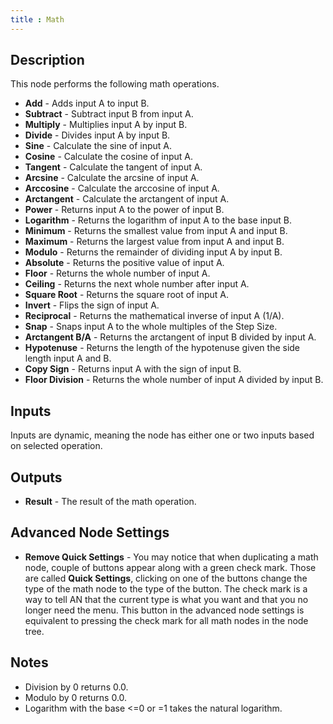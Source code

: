 ```yaml
---
title : Math
---
```


## Description

This node performs the following math operations.

- **Add** - Adds input A to input B.
- **Subtract** - Subtract input B from input A.
- **Multiply** - Multiplies input A by input B.
- **Divide** - Divides input A by input B.
- **Sine** - Calculate the sine of input A.
- **Cosine** - Calculate the cosine of input A.
- **Tangent** - Calculate the tangent of input A.
- **Arcsine** - Calculate the arcsine of input A.
- **Arccosine** - Calculate the arccosine of input A.
- **Arctangent** - Calculate the arctangent of input A.
- **Power** - Returns input A to the power of input B.
- **Logarithm** - Returns the logarithm of input A to the base input B.
- **Minimum** - Returns the smallest value from input A and input B.
- **Maximum** - Returns the largest value from input A and input B.
- **Modulo** - Returns the remainder of dividing input A by input B.
- **Absolute** - Returns the positive value of input A.
- **Floor** - Returns the whole number of input A.
- **Ceiling** - Returns the next whole number after input A.
- **Square Root** - Returns the square root of input A.
- **Invert** - Flips the sign of input A.
- **Reciprocal** - Returns the mathematical inverse of input A (1/A).
- **Snap** - Snaps input A to the whole multiples of the Step Size.
- **Arctangent B/A** - Returns the arctangent of input B divided by input A.
- **Hypotenuse** - Returns the length of the hypotenuse given the side length
  input A and B.
- **Copy Sign** - Returns input A with the sign of input B.
- **Floor Division** - Returns the whole number of input A divided by input B.

## Inputs

Inputs are dynamic, meaning the node has either one or two inputs based on
selected operation.

## Outputs

- **Result** - The result of the math operation.

## Advanced Node Settings

- **Remove Quick Settings** - You may notice that when duplicating a math node,
  couple of buttons appear along with a green check mark.  Those are called
  **Quick Settings**, clicking on one of the buttons change the type of the
  math node to the type of the button. The check mark is a way to tell AN that
  the current type is what you want and that you no longer need the menu. This
  button in the advanced node settings is equivalent to pressing the check mark
  for all math nodes in the node tree.

## Notes

- Division by 0 returns 0.0.
- Modulo by 0 returns 0.0.
- Logarithm with the base \<=0 or =1 takes the natural logarithm.
